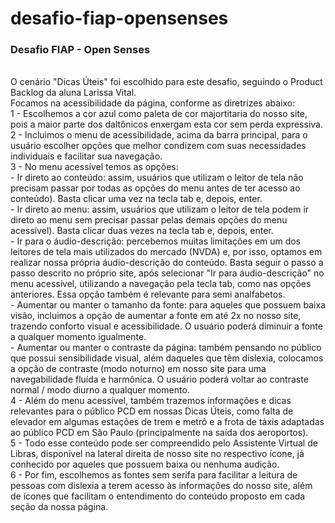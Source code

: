 # desafio-fiap-opensenses
<h3>Desafio FIAP - Open Senses</h3><br>
O cenário "Dicas Úteis" foi escolhido para este desafio, seguindo o Product Backlog da aluna Larissa Vital.<br>
Focamos na acessibilidade da página, conforme as diretrizes abaixo:<br>
1 - Escolhemos a cor azul como paleta de cor majortitaria do nosso site, pois a maior parte dos daltônicos enxergam esta cor sem perda expressiva.<br>
2 - Incluimos o menu de acessibilidade, acima da barra principal, para o usuário escolher opções que melhor condizem com suas necessidades individuais e facilitar sua navegação.<br>
3 - No menu acessível temos as opções:<br>
  - Ir direto ao conteúdo: assim, usuários que utilizam o leitor de tela não precisam passar por todas as opções do menu antes de ter acesso ao conteúdo). Basta clicar uma vez na tecla tab e, depois, enter.<br>
  - Ir direto ao menu: assim, usuários que utilizam o leitor de tela podem ir direto ao menu sem precisar passar pelas demais opções do menu acessível). Basta clicar duas vezes na tecla tab e, depois, enter.<br>
  - Ir para o áudio-descrição: percebemos muitas limitações em um dos leitores de tela mais utilizados do mercado (NVDA) e, por isso, optamos em realizar nossa própria áudio-descrição do conteúdo. Basta seguir o passo a passo descrito no próprio site, após selecionar "Ir para áudio-descrição" no menu acessível, utilizando a navegação pela tecla tab, como nas opções anteriores. Essa opção também é relevante para semi analfabetos.<br>
  - Aumentar ou manter o tamanho da fonte: para aqueles que possuem baixa visão, incluimos a opção de aumentar a fonte em até 2x no nosso site, trazendo conforto visual e acessibilidade. O usuário poderá diminuir a fonte a qualquer momento igualmente.<br>
  - Aumentar ou manter o contraste da página: também pensando no público que possui sensibilidade visual, além daqueles que têm dislexia, colocamos a opção de contraste (modo noturno) em nosso site para uma navegabilidade fluída e harmônica. O usuário poderá voltar ao contraste normal / modo diurno a qualquer momento.<br>
4 - Além do menu acessível, também trazemos informações e dicas relevantes para o público PCD em nossas Dicas Úteis, como falta de elevador em algumas estações de trem e metrô e a frota de táxis adaptadas ao público PCD em São Paulo (principalmente na saída dos aeroportos).<br>
5 - Todo esse conteúdo pode ser compreendido pelo Assistente Virtual de Libras, disponível na lateral direita de nosso site no respectivo ícone, já conhecido por aqueles que possuem baixa ou nenhuma audição.<br>
6 - Por fim, escolhemos as fontes sem serifa para facilitar a leitura de pessoas com dislexia a terem acesso às informações do nosso site, além de ícones que facilitam o entendimento do conteúdo proposto em cada seção da nossa página.
